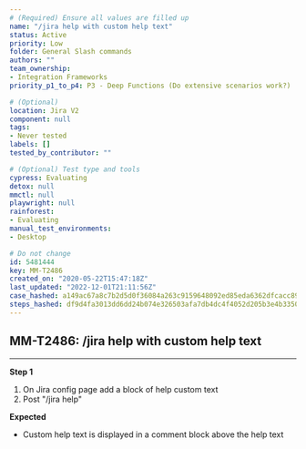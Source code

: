 ```yaml
---
# (Required) Ensure all values are filled up
name: "/jira help with custom help text"
status: Active
priority: Low
folder: General Slash commands
authors: ""
team_ownership:
- Integration Frameworks
priority_p1_to_p4: P3 - Deep Functions (Do extensive scenarios work?)

# (Optional)
location: Jira V2
component: null
tags:
- Never tested
labels: []
tested_by_contributor: ""

# (Optional) Test type and tools
cypress: Evaluating
detox: null
mmctl: null
playwright: null
rainforest:
- Evaluating
manual_test_environments:
- Desktop

# Do not change
id: 5481444
key: MM-T2486
created_on: "2020-05-22T15:47:18Z"
last_updated: "2022-12-01T21:11:56Z"
case_hashed: a149ac67a8c7b2d5d0f36084a263c9159648092ed85eda6362dfcacc8975b3f10b9ff9a9db6c11e9cda11cdf6133b774
steps_hashed: df9d4fa3013dd6dd24b074e326503afa7db4dc4f4052d205b3e4b335027f2def5fbfa4526ded7dd7796ac6450c1fd5d0
---
```


<!-- (Auto-generated) Based on frontmatter's "key" and "name" -->

## MM-T2486: /jira help with custom help text

---

**Step 1**

1. On Jira config page add a block of help custom text
2. Post "/jira help"

**Expected**

- Custom help text is displayed in a comment block above the help text
